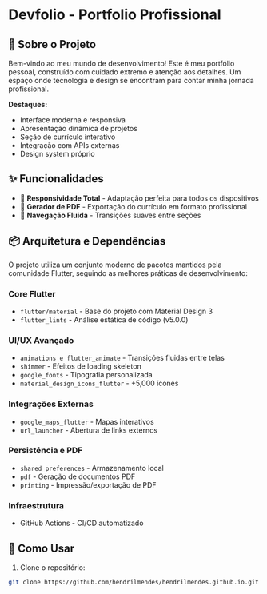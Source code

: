 # Devfolio - Portfolio Profissional 

## 🌟 Sobre o Projeto

Bem-vindo ao meu mundo de desenvolvimento! Este é meu portfólio pessoal, construído com cuidado extremo e atenção aos detalhes. Um espaço onde tecnologia e design se encontram para contar minha jornada profissional.

**Destaques:**
- Interface moderna e responsiva
- Apresentação dinâmica de projetos
- Seção de currículo interativo
- Integração com APIs externas
- Design system próprio

## ✨ Funcionalidades

- 📱 **Responsividade Total** - Adaptação perfeita para todos os dispositivos
- 📄 **Gerador de PDF** - Exportação do currículo em formato profissional
- 🎯 **Navegação Fluida** - Transições suaves entre seções

## 📦 Arquitetura e Dependências

O projeto utiliza um conjunto moderno de pacotes mantidos pela comunidade Flutter, seguindo as melhores práticas de desenvolvimento:

### **Core Flutter**
- `flutter/material` - Base do projeto com Material Design 3
- `flutter_lints` - Análise estática de código (v5.0.0)

### **UI/UX Avançado**
- `animations e flutter_animate` - Transições fluidas entre telas
- `shimmer` - Efeitos de loading skeleton
- `google_fonts` - Tipografia personalizada
- `material_design_icons_flutter` - +5,000 ícones

### **Integrações Externas**
- `google_maps_flutter` - Mapas interativos
- `url_launcher` - Abertura de links externos

### **Persistência e PDF**
- `shared_preferences` - Armazenamento local
- `pdf` - Geração de documentos PDF
- `printing` - Impressão/exportação de PDF

### **Infraestrutura**
- GitHub Actions - CI/CD automatizado

## 🚀 Como Usar

1. Clone o repositório:
```bash
git clone https://github.com/hendrilmendes/hendrilmendes.github.io.git
